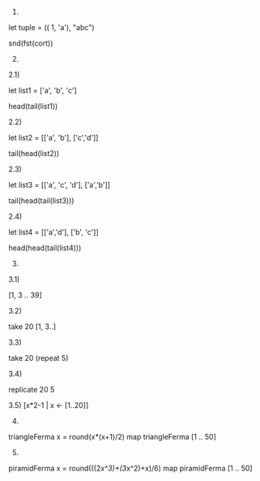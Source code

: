 1.

let tuple = (( 1, 'a'), "abc")

snd(fst(cort))


2.

2.1)

let list1 = ['a', 'b', 'c']

head(tail(list1))



2.2)

let list2 = [['a', 'b'], ['c','d']]

tail(head(list2))


2.3)

let list3 = [['a', 'c', 'd'], ['a','b']]

tail(head(tail(list3)))



2.4)

let list4 = [['a','d'], ['b', 'c']]

head(head(tail(list4)))



3.
3.1)

[1, 3 .. 39]


3.2)

take 20 [1, 3..]



3.3)


take 20 (repeat 5)



3.4)

replicate 20 5



3.5)
[x*2-1 | x <- [1..20]]



4.

triangleFerma x = round(x*(x+1)/2)
map triangleFerma [1 .. 50]

5.
piramidFerma x = round(((2*x^3)+(3*x^2)+x)/6)
map piramidFerma [1 .. 50]